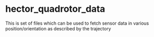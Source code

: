 # hector_quadrotor_data
This is set of files which can be used to fetch sensor data in various position/orientation as described by the trajectory

